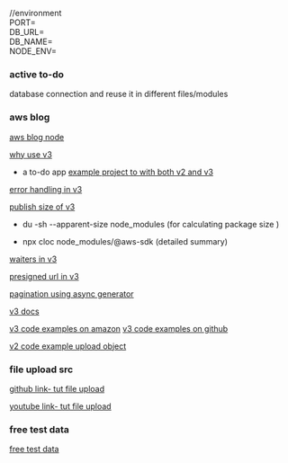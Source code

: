 //environment  
PORT=  
DB_URL=  
DB_NAME=  
NODE_ENV=

### active to-do

database connection and reuse it in different files/modules

### aws blog

[aws blog node](https://aws.amazon.com/blogs/developer/category/developer-tools/aws-sdk-for-javascript-in-node-js/)

[why use v3](https://aws.amazon.com/blogs/developer/why-and-how-you-should-use-aws-sdk-for-javascript-v3-on-node-js-18/)

- a to-do app [example project to with both v2 and v3](https://github.com/aws-samples/aws-sdk-js-v3-workshop)

[error handling in v3](https://aws.amazon.com/blogs/developer/service-error-handling-modular-aws-sdk-js/)

[publish size of v3](https://aws.amazon.com/blogs/developer/how-we-halved-the-publish-size-of-modular-aws-sdk-for-javascript-clients/)

- du -sh --apparent-size node_modules (for calculating package size )

- npx cloc node_modules/@aws-sdk (detailed summary)

[waiters in v3](https://aws.amazon.com/blogs/developer/waiters-in-modular-aws-sdk-for-javascript/)

[presigned url in v3](https://aws.amazon.com/blogs/developer/generate-presigned-url-modular-aws-sdk-javascript/)

[pagination using async generator](https://aws.amazon.com/blogs/developer/pagination-using-async-iterators-in-modular-aws-sdk-for-javascript/)

[v3 docs](https://docs.aws.amazon.com/AWSJavaScriptSDK/v3/latest/index.html)

[v3 code examples on amazon](https://docs.aws.amazon.com/sdk-for-javascript/v3/developer-guide/javascript_s3_code_examples.html)
[v3 code examples on github](https://github.com/awsdocs/aws-doc-sdk-examples/tree/main/javascriptv3/example_code/s3)

[v2 code example upload object](https://docs.aws.amazon.com/sdk-for-javascript/v2/developer-guide/s3-example-creating-buckets.html#s3-example-creating-buckets-upload-file)

### file upload src

[github link- tut file upload](https://github.com/Sanjeev-Thiyagarajan/nodejs-upload-files)

[youtube link- tut file upload](https://youtu.be/jwp4U6v-3h4)

### free test data

[free test data](https://freetestdata.com/)
